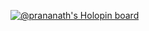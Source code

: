 [![@prananath's Holopin board](https://holopin.io/api/user/board?user=prananath)](https://holopin.io/@prananath)
